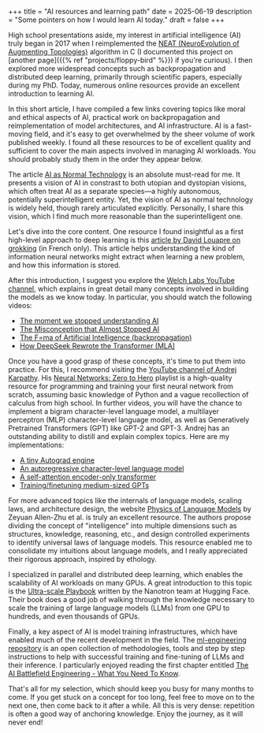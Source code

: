 +++
title = "AI resources and learning path"
date = 2025-06-19
description = "Some pointers on how I would learn AI today."
draft = false
+++

High school presentations aside, my interest in artificial intelligence (AI) truly began in 2017 when I reimplemented the [NEAT (NeuroEvolution of Augmenting Topologies)](https://arxiv.org/abs/1107.0037) algorithm in C (I documented this project on [another page]({{% ref "projects/floppy-bird" %}}) if you're curious). I then explored more widespread concepts such as backpropagation and distributed deep learning, primarily through scientific papers, especially during my PhD. Today, numerous online resources provide an excellent introduction to learning AI.

In this short article, I have compiled a few links covering topics like moral and ethical aspects of AI, practical work on backpropagation and reimplementation of model architectures, and AI infrastructure. AI is a fast-moving field, and it's easy to get overwhelmed by the sheer volume of work published weekly. I found all these resources to be of excellent quality and sufficient to cover the main aspects involved in managing AI workloads. You should probably study them in the order they appear below.

The article [AI as Normal Technology](https://knightcolumbia.org/content/ai-as-normal-technology) is an absolute must-read for me. It presents a vision of AI in constrast to both utopian and dystopian visions, which often treat AI as a separate species—a highly autonomous, potentially superintelligent entity. Yet, the vision of AI as normal technology is widely held, though rarely articulated explicitly. Personally, I share this vision, which I find much more reasonable than the superintelligent one.

Let's dive into the core content. One resource I found insightful as a first high-level approach to deep learning is this [article by David Louapre on grokking](https://scienceetonnante.substack.com/p/grokking-les-modeles-dia-sont-ils) (in French only). This article helps understanding the kind of information neural networks might extract when learning a new problem, and how this information is stored.

After this introduction, I suggest you explore the [Welch Labs YouTube channel](https://www.youtube.com/@WelchLabsVideo/videos), which explains in great detail many concepts involved in building the models as we know today. In particular, you should watch the following videos:

- [The moment we stopped understanding AI](https://www.youtube.com/watch?v=UZDiGooFs54)
- [The Misconception that Almost Stopped AI](https://www.youtube.com/watch?v=NrO20Jb-hy0)
- [The F=ma of Artificial Intelligence (backpropagation)](https://www.youtube.com/watch?v=VkHfRKewkWw)
- [How DeepSeek Rewrote the Transformer (MLA)](https://www.youtube.com/watch?v=0VLAoVGf_74)

Once you have a good grasp of these concepts, it's time to put them into practice. For this, I recommend visiting the [YouTube channel of Andrej Karpathy](https://www.youtube.com/@AndrejKarpathy/videos). His [Neural Networks: Zero to Hero](https://youtube.com/playlist?list=PLAqhIrjkxbuWI23v9cThsA9GvCAUhRvKZ) playlist is a high-quality resource for programming and training your first neural network from scratch, assuming basic knowledge of Python and a vague recollection of calculus from high school. In further videos, you will have the chance to implement a bigram character-level language model, a multilayer perceptron (MLP) character-level language model, as well as Generatively Pretrained Transformers (GPT) like GPT-2 and GPT-3. Andrej has an outstanding ability to distill and explain complex topics. Here are my implementations:

- [A tiny Autograd engine](https://github.com/thomas-bouvier/micrograd)
- [An autoregressive character-level language model](https://github.com/thomas-bouvier/makemore)
- [A self-attention encoder-only transformer](https://github.com/thomas-bouvier/transformer)
- [Training/finetuning medium-sized GPTs](https://github.com/thomas-bouvier/distributed-gpt2)

For more advanced topics like the internals of language models, scaling laws, and architecture design, the website [Physics of Language Models](https://physics.allen-zhu.com/) by Zeyuan Allen-Zhu et al. is truly an excellent resource. The authors propose dividing the concept of "intelligence" into multiple dimensions such as structures, knowledge, reasoning, etc., and design controlled experiments to identify universal laws of language models. This resource enabled me to consolidate my intuitions about language models, and I really appreciated their rigorous approach, inspired by ethology.

I specialized in parallel and distributed deep learning, which enables the scalability of AI workloads on many GPUs. A great introduction to this topic is the [Ultra-scale Playbook](https://huggingface.co/spaces/nanotron/ultrascale-playbook) written by the Nanotron team at Hugging Face. Their book does a good job of walking through the knowledge necessary to scale the training of large language models (LLMs) from one GPU to hundreds, and even thousands of GPUs.

Finally, a key aspect of AI is model training infrastructures, which have enabled much of the recent development in the field. The [ml-engineering repository](https://github.com/stas00/ml-engineering) is an open collection of methodologies, tools and step by step instructions to help with successful training and fine-tuning of LLMs and their inference. I particularly enjoyed reading the first chapter entitled [The AI Battlefield Engineering - What You Need To Know](https://github.com/stas00/ml-engineering/blob/master/insights/ai-battlefield.md).

That's all for my selection, which should keep you busy for many months to come. If you get stuck on a concept for too long, feel free to move on to the next one, then come back to it after a while. All this is very dense: repetition is often a good way of anchoring knowledge. Enjoy the journey, as it will never end!
